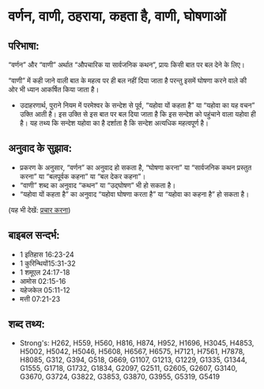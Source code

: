 # वर्णन, वाणी, ठहराया, कहता है, वाणी, घोषणाओं #

## परिभाषा: ##

“वर्णन” और “वाणी” अर्थात “औपचारिक या सार्वजनिक कथन”, प्रायः किसी बात पर बल देने के लिए।

“वाणी” में कही जाने वाली बात के महत्व पर ही बल नहीं दिया जाता है परन्तु इसमें घोषणा करने वाले की ओर भी ध्यान आकर्षित किया जाता है।

* उदाहरणार्थ, पुराने नियम में परमेश्वर के सन्देश से पूर्व, “यहोवा यों कहता है” या “यहोवा का यह वचन” उक्ति आती है। इस उक्ति से इस बात पर बल दिया जाता है कि इस सन्देश को पहुंचाने वाला यहोवा ही है। यह तथ्य कि सन्देश यहोवा का है दर्शाता है कि सन्देश अत्यधिक महत्वपूर्ण है। 

## अनुवाद के सुझाव: ##

* प्रकरण के अनुसार, “वर्णन” का अनुवाद हो सकता है, “घोषणा करना” या “सार्वजनिक कथन प्रस्तुत करना” या “बलपूर्वक कहना” या “बल देकर कहना”।
* “वाणी” शब्द का अनुवाद “कथन” या “उद्घोषण” भी हो सकता है।
* “यहोवा यों कहता है” का अनुवाद “यहोवा घोषणा करता है” या “यहोवा का कहना है”  हो सकता है। 

(यह भी देखें: [प्रचार करना](../proclaim.md))

## बाइबल सन्दर्भ: ##

* 1 इतिहास 16:23-24
* 1 कुरिन्थियों15:31-32
* 1 शमूएल 24:17-18
* आमोस 02:15-16
* यहेजकेल 05:11-12
* मत्ती 07:21-23

## शब्द तथ्य: ##

* Strong's: H262, H559, H560, H816, H874, H952, H1696, H3045, H4853, H5002, H5042, H5046, H5608, H6567, H6575, H7121, H7561, H7878, H8085, G312, G394, G518, G669, G1107, G1213, G1229, G1335, G1344, G1555, G1718, G1732, G1834, G2097, G2511, G2605, G2607, G3140, G3670, G3724, G3822, G3853, G3870, G3955, G5319, G5419
